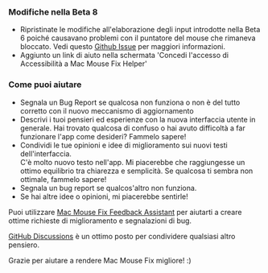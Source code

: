 ### Modifiche nella Beta 8

- Ripristinate le modifiche all'elaborazione degli input introdotte nella Beta 6 poiché causavano problemi con il puntatore del mouse che rimaneva bloccato. Vedi questo [Github Issue](https://github.com/noah-nuebling/mac-mouse-fix/issues/93) per maggiori informazioni.
- Aggiunto un link di aiuto nella schermata 'Concedi l'accesso di Accessibilità a Mac Mouse Fix Helper'

### Come puoi aiutare

- Segnala un Bug Report se qualcosa non funziona o non è del tutto corretto con il nuovo meccanismo di aggiornamento
- Descrivi i tuoi pensieri ed esperienze con la nuova interfaccia utente in generale. Hai trovato qualcosa di confuso o hai avuto difficoltà a far funzionare l'app come desideri? Fammelo sapere!
- Condividi le tue opinioni e idee di miglioramento sui nuovi testi dell'interfaccia.\
   C'è molto nuovo testo nell'app. Mi piacerebbe che raggiungesse un ottimo equilibrio tra chiarezza e semplicità. Se qualcosa ti sembra non ottimale, fammelo sapere!
- Segnala un bug report se qualcos'altro non funziona.
- Se hai altre idee o opinioni, mi piacerebbe sentirle!

Puoi utilizzare [Mac Mouse Fix Feedback Assistant](https://github.com/noah-nuebling/mac-mouse-fix/issues/new/choose) per aiutarti a creare ottime richieste di miglioramento e segnalazioni di bug.

[GitHub Discussions](https://github.com/noah-nuebling/mac-mouse-fix/discussions/82) è un ottimo posto per condividere qualsiasi altro pensiero.

Grazie per aiutare a rendere Mac Mouse Fix migliore! :)